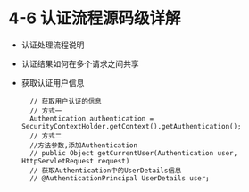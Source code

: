 # 4-6 认证流程源码级详解

* 认证处理流程说明
* 认证结果如何在多个请求之间共享
* 获取认证用户信息


		// 获取用户认证的信息
		// 方式一
		Authentication authentication = SecurityContextHolder.getContext().getAuthentication();
		// 方式二
		//方法参数,添加Authentication
		// public Object getCurrentUser(Authentication user, HttpServletRequest request)
		// 获取Authentication中的UserDetails信息
		// @AuthenticationPrincipal UserDetails user;